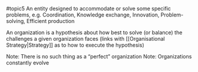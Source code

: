 
#topic5
An entity designed to accommodate or solve some specific problems, e.g.
Coordination, Knowledge exchange, Innovation, Problem-solving, Efficient production

An organization is a hypothesis about how best to solve (or balance) the challenges a given organization faces (links with [[Organisational Strategy|Strategy]] as to how to execute the hypothesis)

Note: There is no such thing as a “perfect” organization
Note: Organizations constantly evolve
